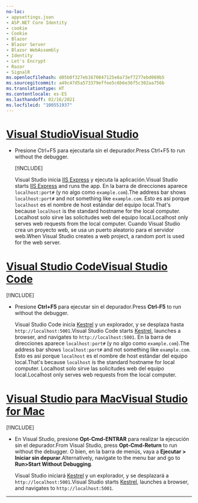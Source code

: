 ```yaml
---
no-loc:
- appsettings.json
- ASP.NET Core Identity
- cookie
- Cookie
- Blazor
- Blazor Server
- Blazor WebAssembly
- Identity
- Let's Encrypt
- Razor
- SignalR
ms.openlocfilehash: d05b0f327eb1670847125e6a73ef7277ebd069b5
ms.sourcegitcommit: a49c47d5a573379effee5c6b6e36f5c302aa756b
ms.translationtype: HT
ms.contentlocale: es-ES
ms.lasthandoff: 02/16/2021
ms.locfileid: "100551937"
---
```

# <a name="visual-studio"></a>[<span data-ttu-id="2eb10-101">Visual Studio</span><span class="sxs-lookup"><span data-stu-id="2eb10-101">Visual Studio</span></span>](#tab/visual-studio)

* <span data-ttu-id="2eb10-102">Presione Ctrl+F5 para ejecutarla sin el depurador.</span><span class="sxs-lookup"><span data-stu-id="2eb10-102">Press Ctrl+F5 to run without the debugger.</span></span>

  [!INCLUDE[](~/includes/trustCertVS.md)]

  <span data-ttu-id="2eb10-103">Visual Studio inicia [IIS Express](/iis/extensions/introduction-to-iis-express/iis-express-overview) y ejecuta la aplicación.</span><span class="sxs-lookup"><span data-stu-id="2eb10-103">Visual Studio starts [IIS Express](/iis/extensions/introduction-to-iis-express/iis-express-overview) and runs the app.</span></span> <span data-ttu-id="2eb10-104">En la barra de direcciones aparece `localhost:port#` (y no algo como `example.com`).</span><span class="sxs-lookup"><span data-stu-id="2eb10-104">The address bar shows `localhost:port#` and not something like `example.com`.</span></span> <span data-ttu-id="2eb10-105">Esto es así porque `localhost` es el nombre de host estándar del equipo local.</span><span class="sxs-lookup"><span data-stu-id="2eb10-105">That's because `localhost` is the standard hostname for the local computer.</span></span> <span data-ttu-id="2eb10-106">Localhost solo sirve las solicitudes web del equipo local.</span><span class="sxs-lookup"><span data-stu-id="2eb10-106">Localhost only serves web requests from the local computer.</span></span> <span data-ttu-id="2eb10-107">Cuando Visual Studio crea un proyecto web, se usa un puerto aleatorio para el servidor web.</span><span class="sxs-lookup"><span data-stu-id="2eb10-107">When Visual Studio creates a web project, a random port is used for the web server.</span></span>
 
# <a name="visual-studio-code"></a>[<span data-ttu-id="2eb10-108">Visual Studio Code</span><span class="sxs-lookup"><span data-stu-id="2eb10-108">Visual Studio Code</span></span>](#tab/visual-studio-code)

  [!INCLUDE[](~/includes/trustCertVSC.md)]

* <span data-ttu-id="2eb10-109">Presione **Ctrl+F5** para ejecutar sin el depurador.</span><span class="sxs-lookup"><span data-stu-id="2eb10-109">Press **Ctrl-F5** to run without the debugger.</span></span>

  <span data-ttu-id="2eb10-110">Visual Studio Code inicia [Kestrel](xref:fundamentals/servers/kestrel) y un explorador, y se desplaza hasta `http://localhost:5001`.</span><span class="sxs-lookup"><span data-stu-id="2eb10-110">Visual Studio Code starts [Kestrel](xref:fundamentals/servers/kestrel), launches a browser, and navigates to `http://localhost:5001`.</span></span> <span data-ttu-id="2eb10-111">En la barra de direcciones aparece `localhost:port#` (y no algo como `example.com`).</span><span class="sxs-lookup"><span data-stu-id="2eb10-111">The address bar shows `localhost:port#` and not something like `example.com`.</span></span> <span data-ttu-id="2eb10-112">Esto es así porque `localhost` es el nombre de host estándar del equipo local.</span><span class="sxs-lookup"><span data-stu-id="2eb10-112">That's because `localhost` is the standard hostname for  local computer.</span></span> <span data-ttu-id="2eb10-113">Localhost solo sirve las solicitudes web del equipo local.</span><span class="sxs-lookup"><span data-stu-id="2eb10-113">Localhost only serves web requests from the local computer.</span></span>

  
# <a name="visual-studio-for-mac"></a>[<span data-ttu-id="2eb10-114">Visual Studio para Mac</span><span class="sxs-lookup"><span data-stu-id="2eb10-114">Visual Studio for Mac</span></span>](#tab/visual-studio-mac)

  [!INCLUDE[](~/includes/trustCertMac.md)]

* <span data-ttu-id="2eb10-115">En Visual Studio, presione **Opt-Cmd-ENTRAR** para realizar la ejecución sin el depurador.</span><span class="sxs-lookup"><span data-stu-id="2eb10-115">From Visual Studio, press **Opt-Cmd-Return** to run without the debugger.</span></span> <span data-ttu-id="2eb10-116">O bien, en la barra de menús, vaya a **Ejecutar > Iniciar sin depurar**.</span><span class="sxs-lookup"><span data-stu-id="2eb10-116">Alternatively, navigate to the menu bar and go to **Run>Start Without Debugging**.</span></span>

  <span data-ttu-id="2eb10-117">Visual Studio iniciará [Kestrel](xref:fundamentals/servers/kestrel) y un explorador, y se desplazará a `http://localhost:5001`.</span><span class="sxs-lookup"><span data-stu-id="2eb10-117">Visual Studio starts [Kestrel](xref:fundamentals/servers/kestrel), launches a browser, and navigates to `http://localhost:5001`.</span></span>

<!-- End of VS tabs -->

---
